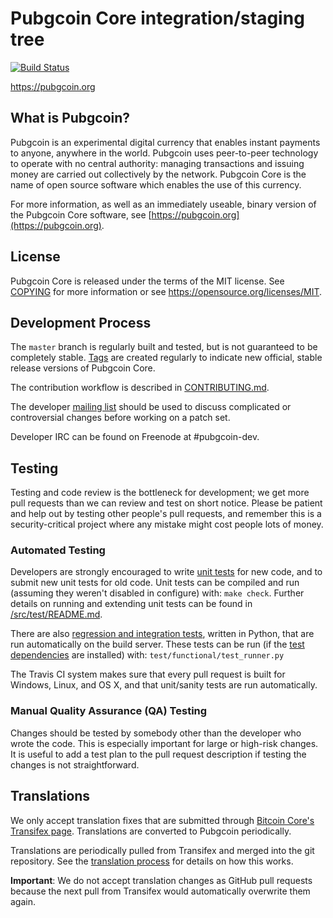 Pubgcoin Core integration/staging tree
=====================================

[![Build Status](https://travis-ci.org/pubgcoin-project/pubgcoin.svg?branch=master)](https://travis-ci.org/pubgcoin-project/pubgcoin)

https://pubgcoin.org

What is Pubgcoin?
----------------

Pubgcoin is an experimental digital currency that enables instant payments to
anyone, anywhere in the world. Pubgcoin uses peer-to-peer technology to operate
with no central authority: managing transactions and issuing money are carried
out collectively by the network. Pubgcoin Core is the name of open source
software which enables the use of this currency.

For more information, as well as an immediately useable, binary version of
the Pubgcoin Core software, see [https://pubgcoin.org](https://pubgcoin.org).

License
-------

Pubgcoin Core is released under the terms of the MIT license. See [COPYING](COPYING) for more
information or see https://opensource.org/licenses/MIT.

Development Process
-------------------

The `master` branch is regularly built and tested, but is not guaranteed to be
completely stable. [Tags](https://github.com/pubgcoin-project/pubgcoin/tags) are created
regularly to indicate new official, stable release versions of Pubgcoin Core.

The contribution workflow is described in [CONTRIBUTING.md](CONTRIBUTING.md).

The developer [mailing list](https://groups.google.com/forum/#!forum/pubgcoin-dev)
should be used to discuss complicated or controversial changes before working
on a patch set.

Developer IRC can be found on Freenode at #pubgcoin-dev.

Testing
-------

Testing and code review is the bottleneck for development; we get more pull
requests than we can review and test on short notice. Please be patient and help out by testing
other people's pull requests, and remember this is a security-critical project where any mistake might cost people
lots of money.

### Automated Testing

Developers are strongly encouraged to write [unit tests](src/test/README.md) for new code, and to
submit new unit tests for old code. Unit tests can be compiled and run
(assuming they weren't disabled in configure) with: `make check`. Further details on running
and extending unit tests can be found in [/src/test/README.md](/src/test/README.md).

There are also [regression and integration tests](/test), written
in Python, that are run automatically on the build server.
These tests can be run (if the [test dependencies](/test) are installed) with: `test/functional/test_runner.py`

The Travis CI system makes sure that every pull request is built for Windows, Linux, and OS X, and that unit/sanity tests are run automatically.

### Manual Quality Assurance (QA) Testing

Changes should be tested by somebody other than the developer who wrote the
code. This is especially important for large or high-risk changes. It is useful
to add a test plan to the pull request description if testing the changes is
not straightforward.

Translations
------------

We only accept translation fixes that are submitted through [Bitcoin Core's Transifex page](https://www.transifex.com/projects/p/bitcoin/).
Translations are converted to Pubgcoin periodically.

Translations are periodically pulled from Transifex and merged into the git repository. See the
[translation process](doc/translation_process.md) for details on how this works.

**Important**: We do not accept translation changes as GitHub pull requests because the next
pull from Transifex would automatically overwrite them again.
